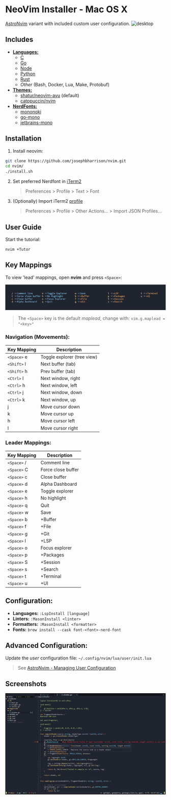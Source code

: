 # NeoVim Installer - Mac OS X

[AstroNvim](https://astronvim.github.io) variant with included custom user configuration.
![desktop][desktop]

## Includes

- [**Languages:**](https://github.com/neovim/nvim-lspconfig/blob/master/doc/server_configurations.md)
  - [C](https://github.com/neovim/nvim-lspconfig/blob/master/doc/server_configurations.md#clangd)
  - [Go](https://github.com/neovim/nvim-lspconfig/blob/master/doc/server_configurations.md#gopls)
  - [Node](https://github.com/neovim/nvim-lspconfig/blob/master/doc/server_configurations.md#tsserver)
  - [Python](https://github.com/neovim/nvim-lspconfig/blob/master/doc/server_configurations.md#pyright)
  - [Rust](https://github.com/neovim/nvim-lspconfig/blob/master/doc/server_configurations.md#rust_analyzer)
  - _Other_ (Bash, Docker, Lua, Make, Protobuf)
- [**Themes:**](https://github.com/topics/neovim-theme)
  - [shatur/neovim-ayu](https://github.com/Shatur/neovim-ayu) (default)
  - [catppuccin/nvim](https://github.com/catppuccin/nvim)
- [**NerdFonts:**](https://www.nerdfonts.com)
  - [mononoki](https://www.programmingfonts.org/#mononoki)
  - [go-mono](https://www.programmingfonts.org/#go-mono)
  - [jetbrains-mono](https://www.programmingfonts.org/#jetbrains-mono)

## Installation

1. Install neovim:

```sh
git clone https://github.com/josephbharrison/nvim.git
cd nvim/
./install.sh
```

2. Set preferred Nerdfont in [iTerm2](https://iterm2.com)

   > Preferences > Profile > Text > Font

3. (Optionally) Import iTerm2 [profile](profiles/iterm2/Afterglow.json)

   > Preferences > Profile > Other Actions... > Import JSON Profiles...

## User Guide

Start the tutorial:

```
nvim +Tutor
```

## Key Mappings

To view 'lead' mappings, open **nvim** and press `<Space>`:

![mappings][mappings]

> The `<Space>` key is the default _maplead_, change with: `vim.g.maplead = "<key>"`

### Navigation (Movements):

| Key Mapping | Description                 |
| ----------- | --------------------------- |
| `<Space>` e | Toggle explorer (tree view) |
| `<Shift>` l | Next buffer (tab)           |
| `<Shift>` h | Prev buffer (tab)           |
| `<Ctrl>` l  | Next window, right          |
| `<Ctrl>` h  | Next window, left           |
| `<Ctrl>` j  | Next window, down           |
| `<Ctrl>` k  | Next window, up             |
| j           | Move cursor down            |
| k           | Move cursor up              |
| h           | Move cursor left            |
| l           | Move cursor right           |

### Leader Mappings:

| Key Mapping | Description        |
| ----------- | ------------------ |
| `<Space>` / | Comment line       |
| `<Space>` C | Force close buffer |
| `<Space>` c | Close buffer       |
| `<Space>` d | Alpha Dashboard    |
| `<Space>` e | Toggle explorer    |
| `<Space>` h | No highlight       |
| `<Space>` q | Quit               |
| `<Space>` w | Save               |
| `<Space>` b | +Buffer            |
| `<Space>` f | +File              |
| `<Space>` g | +Git               |
| `<Space>` l | +LSP               |
| `<Space>` o | Focus explorer     |
| `<Space>` p | +Packages          |
| `<Space>` S | +Session           |
| `<Space>` s | +Search            |
| `<Space>` t | +Terminal          |
| `<Space>` u | +UI                |

## Configuration:

- **Languages:** `:LspInstall [language]`
- **Linters:** `:MasonInstall <linter>`
- **Formatters:** `:MasonInstall <formatter>`
- **Fonts:** `brew install --cask font-<font>-nerd-font`

## Advanced Configuration:

Update the _user_ configuration file: `~/.config/nvim/lua/user/init.lua`

> See [AstroNvim - Managing User Configuration](https://astronvim.github.io/Configuration/manage_user_config)

## Screenshots

![screen][screen]

[desktop]: https://raw.githubusercontent.com/josephbharrison/nvim/main/images/desktop.png
[screen]: https://raw.githubusercontent.com/josephbharrison/nvim/main/images/screen.png
[mappings]: https://raw.githubusercontent.com/josephbharrison/nvim/main/images/mappings.png
